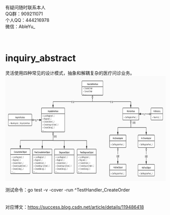 <!--
 * @Descripttion:
 * @Author: AirGo
-->
<br>
有疑问随时联系本人
<br>
QQ群：909211071
<br>
个人QQ：444216978
<br>
微信：AbleYu_
<br><br><br>

# inquiry_abstract
灵活使用四种常见的设计模式，抽象和解耦复杂的医疗问诊业务。
<img src="https://github.com/why444216978/inquiry_abstract/blob/master/abstract.jpg" width="1000" height="330" alt="uml"/>



测试命令：go test -v -cover -run ^TestHandler_CreateOrder
<br><br><br>
对应博文：https://success.blog.csdn.net/article/details/119486418
